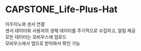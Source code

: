 # CAPSTONE_Life-Plus-Hat  

아두이노와 센서 연결  
센서 데이터와 사용자의 생체 데이터를 주기적으로 수집하고, 알림 제공  
모든 데이터는 모비우스에 업로드  
모비우스에서 앱으로 받아와서 확인 가능  
